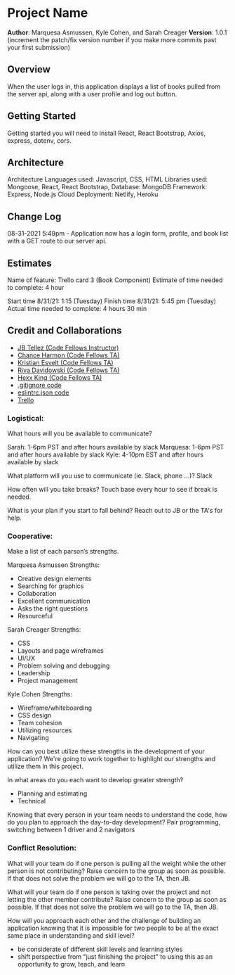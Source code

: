 # Project Name

**Author**: Marquesa Asmussen, Kyle Cohen, and Sarah Creager
**Version**: 1.0.1 (increment the patch/fix version number if you make more commits past your first submission)

## Overview
<!-- Provide a high level overview of what this application is and why you are building it, beyond the fact that it's an assignment for this class. (i.e. What's your problem domain?) -->
When the user logs in, this application displays a list of books pulled from the server api, along with a user profile and log out button.


## Getting Started
<!-- What are the steps that a user must take in order to build this app on their own machine and get it running? -->

Getting started you will need to install React, React Bootstrap, Axios, express, dotenv, cors.

## Architecture
<!-- Provide a detailed description of the application design. What technologies (languages, libraries, etc) you're using, and any other relevant design information. -->

Architecture
Languages used: Javascript, CSS, HTML
Libraries used: Mongoose, React, React Bootstrap,
Database: MongoDB
Framework: Express, Node.js
Cloud Deployment: Netlify, Heroku

## Change Log
<!-- Use this area to document the iterative changes made to your application as each feature is successfully implemented. Use time stamps. Here's an example:

08-31-2021 4:59pm - Application now has a fully-functional express server, with a GET route for the location resource. -->

08-31-2021 5:49pm - Application now has a login form, profile, and book list with a GET route to our server api.

## Estimates
<!-- See below -->

Name of feature: Trello card 3 (Book Component)
Estimate of time needed to complete: 4 hour

Start time 8/31/21: 1:15 (Tuesday)
Finish time 8/31/21: 5:45 pm (Tuesday)
Actual time needed to complete: 4 hours 30 min

## Credit and Collaborations
<!-- Give credit (and a link) to other people or resources that helped you build this application. -->
* [JB Tellez (Code Fellows Instructor)](https://www.linkedin.com/in/jb-tellez/)
* [Chance Harmon (Code Fellows TA)](https://www.linkedin.com/in/chance-harmon/)
* [Kristian Esvelt (Code Fellows TA)](https://www.linkedin.com/in/kristianesvelt/)
* [Riva Davidowski (Code Fellows TA)](https://www.linkedin.com/in/riva-davidowski-rivad/)
* [Hexx King (Code Fellows TA)](https://www.linkedin.com/in/hexx-king/)
* [.gitignore code](https://www.gitignore.io/api/node,linux,macos,windows,visualstudiocode)
* [eslintrc.json code](https://github.com/codefellows/seattle-code-201d77/blob/main/configs/eslintrc.json)
* [Trello](https://trello.com/b/7Qips1UC/lab-week-2-code-301)

### Logistical:

What hours will you be available to communicate?

Sarah: 1-6pm PST and after hours available by slack
Marquesa: 1-6pm PST and after hours available by slack
Kyle: 4-10pm EST and after hours available by slack

What platform will you use to communicate (ie. Slack, phone …)?
Slack

How often will you take breaks?
Touch base every hour to see if break is needed.

What is your plan if you start to fall behind?
Reach out to JB or the TA's for help.

### Cooperative:

Make a list of each parson’s strengths.

Marquesa Asmussen Strengths:

* Creative design elements
* Searching for graphics
* Collaboration
* Excellent communication
* Asks the right questions
* Resourceful

Sarah Creager Strengths:

* CSS
* Layouts and page wireframes
* UI/UX
* Problem solving and debugging
* Leadership
* Project management

Kyle Cohen Strengths: 

* Wireframe/whiteboarding
* CSS design
* Team cohesion
* Utilizing resources
* Navigating

How can you best utilize these strengths in the development of your application?
We're going to work together to highlight our strengths and utilize them in this project.

In what areas do you each want to develop greater strength?

* Planning and estimating
* Technical

Knowing that every person in your team needs to understand the code, how do you plan to approach the day-to-day development?
Pair programming, switching between 1 driver and 2 navigators

### Conflict Resolution:

What will your team do if one person is pulling all the weight while the other person is not contributing?
Raise concern to the group as soon as possible. If that does not solve the problem we will go to the TA, then JB.

What will your team do if one person is taking over the project and not letting the other member contribute?
Raise concern to the group as soon as possible. If that does not solve the problem we will go to the TA, then JB.

How will you approach each other and the challenge of building an application knowing that it is impossible for two people to be at the exact same place in understanding and skill level?

* be considerate of different skill levels and learning styles
* shift perspective from "just finishing the project" to using this as an opportunity to grow, teach, and learn